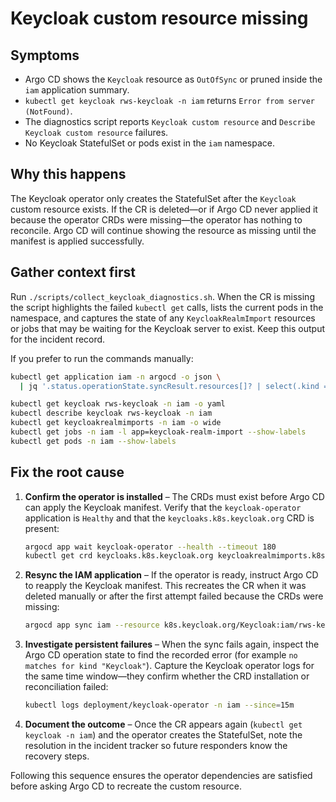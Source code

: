 # Keycloak custom resource missing

## Symptoms

* Argo CD shows the `Keycloak` resource as `OutOfSync` or pruned inside the `iam` application summary.
* `kubectl get keycloak rws-keycloak -n iam` returns `Error from server (NotFound)`.
* The diagnostics script reports `Keycloak custom resource` and `Describe Keycloak custom resource` failures.
* No Keycloak StatefulSet or pods exist in the `iam` namespace.

## Why this happens

The Keycloak operator only creates the StatefulSet after the `Keycloak` custom resource exists. If the CR is deleted—or if
Argo CD never applied it because the operator CRDs were missing—the operator has nothing to reconcile. Argo CD will continue
showing the resource as missing until the manifest is applied successfully.

## Gather context first

Run `./scripts/collect_keycloak_diagnostics.sh`. When the CR is missing the script highlights the failed `kubectl get` calls,
lists the current pods in the namespace, and captures the state of any `KeycloakRealmImport` resources or jobs that may be
waiting for the Keycloak server to exist. Keep this output for the incident record.

If you prefer to run the commands manually:

```bash
kubectl get application iam -n argocd -o json \
  | jq '.status.operationState.syncResult.resources[]? | select(.kind == "Keycloak")'

kubectl get keycloak rws-keycloak -n iam -o yaml
kubectl describe keycloak rws-keycloak -n iam
kubectl get keycloakrealmimports -n iam -o wide
kubectl get jobs -n iam -l app=keycloak-realm-import --show-labels
kubectl get pods -n iam --show-labels
```

## Fix the root cause

1. **Confirm the operator is installed** – The CRDs must exist before Argo CD can apply the Keycloak manifest. Verify that the
   `keycloak-operator` application is `Healthy` and that the `keycloaks.k8s.keycloak.org` CRD is present:
   ```bash
   argocd app wait keycloak-operator --health --timeout 180
   kubectl get crd keycloaks.k8s.keycloak.org keycloakrealmimports.k8s.keycloak.org
   ```
2. **Resync the IAM application** – If the operator is ready, instruct Argo CD to reapply the Keycloak manifest. This recreates
   the CR when it was deleted manually or after the first attempt failed because the CRDs were missing:
   ```bash
   argocd app sync iam --resource k8s.keycloak.org/Keycloak:iam/rws-keycloak
   ```
3. **Investigate persistent failures** – When the sync fails again, inspect the Argo CD operation state to find the recorded error
   (for example `no matches for kind "Keycloak"`). Capture the Keycloak operator logs for the same time window—they confirm
   whether the CRD installation or reconciliation failed:
   ```bash
   kubectl logs deployment/keycloak-operator -n iam --since=15m
   ```
4. **Document the outcome** – Once the CR appears again (`kubectl get keycloak -n iam`) and the operator creates the StatefulSet,
   note the resolution in the incident tracker so future responders know the recovery steps.

Following this sequence ensures the operator dependencies are satisfied before asking Argo CD to recreate the custom resource.
